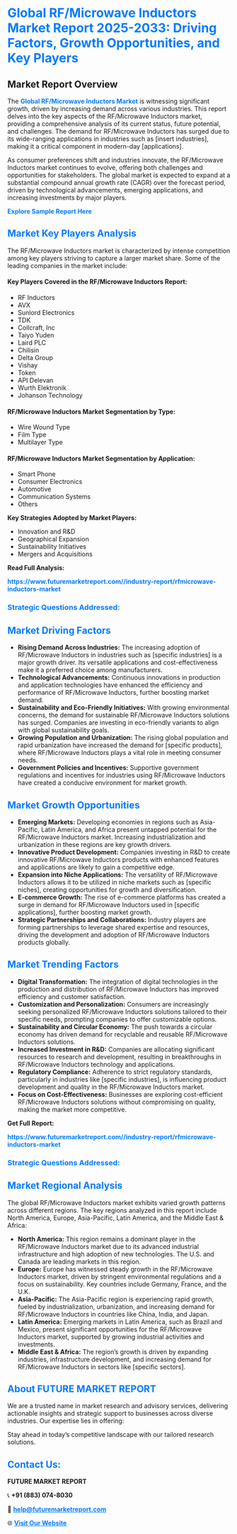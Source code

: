 <h1 style="color: #007BFF;">Global RF/Microwave Inductors Market Report 2025-2033: Driving Factors, Growth Opportunities, and Key Players</h1>

<section id="overview">
<h2>Market Report Overview</h2>
<p>The <a href="https://www.futuremarketreport.com//industry-report/rfmicrowave-inductors-market" style="color: #007BFF; text-decoration: none;"><strong>Global RF/Microwave Inductors Market</strong></a> is witnessing significant growth, driven by increasing demand across various industries. This report delves into the key aspects of the RF/Microwave Inductors market, providing a comprehensive analysis of its current status, future potential, and challenges. The demand for RF/Microwave Inductors has surged due to its wide-ranging applications in industries such as [insert industries], making it a critical component in modern-day [applications].</p>
<p>As consumer preferences shift and industries innovate, the RF/Microwave Inductors market continues to evolve, offering both challenges and opportunities for stakeholders. The global market is expected to expand at a substantial compound annual growth rate (CAGR) over the forecast period, driven by technological advancements, emerging applications, and increasing investments by major players.</p>
</section>

<section id="overview">
<p><a href="https://www.futuremarketreport.com//request-sample/reportId=82304" style="color: #007BFF; text-decoration: none;"><strong>Explore Sample Report Here</strong></a></p>
</section>

<section id="key-players">
<h2 style="color: #007BFF;">Market Key Players Analysis</h2>
<p>The RF/Microwave Inductors market is characterized by intense competition among key players striving to capture a larger market share. Some of the leading companies in the market include:</p>
<h4>Key Players Covered in the RF/Microwave Inductors Report:</h4>
<ul><li>RF Inductors</li><li>AVX</li><li>Sunlord Electronics</li><li>TDK</li><li>Coilcraft, Inc</li><li>Taiyo Yuden</li><li>Laird PLC</li><li>Chilisin</li><li>Delta Group</li><li>Vishay</li><li>Token</li><li>API Delevan</li><li>Wurth Elektronik</li><li>Johanson Technology</li></ul>
<h4>RF/Microwave Inductors Market Segmentation by Type:</h4>
<ul><li>Wire Wound Type</li><li>Film Type</li><li>Multilayer Type</li></ul>

<h4>RF/Microwave Inductors Market Segmentation by Application:</h4>
<ul><li>Smart Phone</li><li>Consumer Electronics</li><li>Automotive</li><li>Communication Systems</li><li>Others</li></ul>
<p><strong>Key Strategies Adopted by Market Players:</strong></p>
<ul>
<li>Innovation and R&D</li>
<li>Geographical Expansion</li>
<li>Sustainability Initiatives</li>
<li>Mergers and Acquisitions</li>
</ul>
</section>

<section>
<p><strong>Read Full Analysis: </strong></p><a href="https://www.futuremarketreport.com//industry-report/rfmicrowave-inductors-market" style="color: #007BFF; text-decoration: none;"><strong>https://www.futuremarketreport.com//industry-report/rfmicrowave-inductors-market</strong></a>
<h3 style="color: #007BFF;">Strategic Questions Addressed:</h3>
</section>

<section id="driving-factors">
<h2 style="color: #007BFF;">Market Driving Factors</h2>
<ul>
<li><strong>Rising Demand Across Industries:</strong> The increasing adoption of RF/Microwave Inductors in industries such as [specific industries] is a major growth driver. Its versatile applications and cost-effectiveness make it a preferred choice among manufacturers.</li>
<li><strong>Technological Advancements:</strong> Continuous innovations in production and application technologies have enhanced the efficiency and performance of RF/Microwave Inductors, further boosting market demand.</li>
<li><strong>Sustainability and Eco-Friendly Initiatives:</strong> With growing environmental concerns, the demand for sustainable RF/Microwave Inductors solutions has surged. Companies are investing in eco-friendly variants to align with global sustainability goals.</li>
<li><strong>Growing Population and Urbanization:</strong> The rising global population and rapid urbanization have increased the demand for [specific products], where RF/Microwave Inductors plays a vital role in meeting consumer needs.</li>
<li><strong>Government Policies and Incentives:</strong> Supportive government regulations and incentives for industries using RF/Microwave Inductors have created a conducive environment for market growth.</li>
</ul>
</section>

<section id="growth-opportunities">
<h2 style="color: #007BFF;">Market Growth Opportunities</h2>
<ul>
<li><strong>Emerging Markets:</strong> Developing economies in regions such as Asia-Pacific, Latin America, and Africa present untapped potential for the RF/Microwave Inductors market. Increasing industrialization and urbanization in these regions are key growth drivers.</li>
<li><strong>Innovative Product Development:</strong> Companies investing in R&D to create innovative RF/Microwave Inductors products with enhanced features and applications are likely to gain a competitive edge.</li>
<li><strong>Expansion into Niche Applications:</strong> The versatility of RF/Microwave Inductors allows it to be utilized in niche markets such as [specific niches], creating opportunities for growth and diversification.</li>
<li><strong>E-commerce Growth:</strong> The rise of e-commerce platforms has created a surge in demand for RF/Microwave Inductors used in [specific applications], further boosting market growth.</li>
<li><strong>Strategic Partnerships and Collaborations:</strong> Industry players are forming partnerships to leverage shared expertise and resources, driving the development and adoption of RF/Microwave Inductors products globally.</li>
</ul>
</section>

<section id="trending-factors">
<h2 style="color: #007BFF;">Market Trending Factors</h2>
<ul>
<li><strong>Digital Transformation:</strong> The integration of digital technologies in the production and distribution of RF/Microwave Inductors has improved efficiency and customer satisfaction.</li>
<li><strong>Customization and Personalization:</strong> Consumers are increasingly seeking personalized RF/Microwave Inductors solutions tailored to their specific needs, prompting companies to offer customizable options.</li>
<li><strong>Sustainability and Circular Economy:</strong> The push towards a circular economy has driven demand for recyclable and reusable RF/Microwave Inductors solutions.</li>
<li><strong>Increased Investment in R&D:</strong> Companies are allocating significant resources to research and development, resulting in breakthroughs in RF/Microwave Inductors technology and applications.</li>
<li><strong>Regulatory Compliance:</strong> Adherence to strict regulatory standards, particularly in industries like [specific industries], is influencing product development and quality in the RF/Microwave Inductors market.</li>
<li><strong>Focus on Cost-Effectiveness:</strong> Businesses are exploring cost-efficient RF/Microwave Inductors solutions without compromising on quality, making the market more competitive.</li>
</ul>
</section>

<section>
<p><strong>Get Full Report: </strong></p><a href="https://www.futuremarketreport.com//industry-report/rfmicrowave-inductors-market" style="color: #007BFF; text-decoration: none;"><strong>https://www.futuremarketreport.com//industry-report/rfmicrowave-inductors-market</strong></a>
<h3 style="color: #007BFF;">Strategic Questions Addressed:</h3>
</section>


<section id="regional-analysis">
<h2 style="color: #007BFF;">Market Regional Analysis</h2>
<p>The global RF/Microwave Inductors market exhibits varied growth patterns across different regions. The key regions analyzed in this report include North America, Europe, Asia-Pacific, Latin America, and the Middle East & Africa:</p>
<ul>
<li><strong>North America:</strong> This region remains a dominant player in the RF/Microwave Inductors market due to its advanced industrial infrastructure and high adoption of new technologies. The U.S. and Canada are leading markets in this region.</li>
<li><strong>Europe:</strong> Europe has witnessed steady growth in the RF/Microwave Inductors market, driven by stringent environmental regulations and a focus on sustainability. Key countries include Germany, France, and the U.K.</li>
<li><strong>Asia-Pacific:</strong> The Asia-Pacific region is experiencing rapid growth, fueled by industrialization, urbanization, and increasing demand for RF/Microwave Inductors in countries like China, India, and Japan.</li>
<li><strong>Latin America:</strong> Emerging markets in Latin America, such as Brazil and Mexico, present significant opportunities for the RF/Microwave Inductors market, supported by growing industrial activities and investments.</li>
<li><strong>Middle East & Africa:</strong> The region’s growth is driven by expanding industries, infrastructure development, and increasing demand for RF/Microwave Inductors in sectors like [specific sectors].</li>
</ul>
</section>

<footer>
<h2 style="color: #007BFF;">About FUTURE MARKET REPORT</h2>
<p>We are a trusted name in market research and advisory services, delivering actionable insights and strategic support to businesses across diverse industries. Our expertise lies in offering:</p>

<p>Stay ahead in today’s competitive landscape with our tailored research solutions.</p>

<h2 style="color: #007BFF;">Contact Us:</h2>
<p><strong>FUTURE MARKET REPORT</strong></p>
<p>📞 <strong>+91 (883) 074-8030</strong></p>
<p>📧 <strong><a href="mailto:help@futuremarketreport.com" style="color: #007BFF;">help@futuremarketreport.com</a></strong></p>
<p>🌐 <strong><a href="https://www.futuremarketreport.com/" style="color: #007BFF;">Visit Our Website</a></strong></p>
</footer>